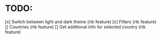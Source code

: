 # TODO:
[x] Switch between light and dark theme (rtk feature)
[x] Filters (rtk feature)
[] Countries (rtk feature)
[] Get additional info for selected country (rtk feature)